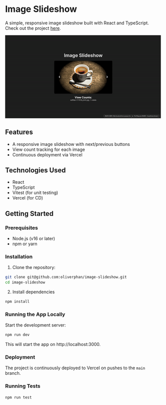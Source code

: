 # Image Slideshow
A simple, responsive image slideshow built with React and TypeScript. Check out the project [here](https://image-slideshow.vercel.app/).

![preview](public/assets/slideshow.gif)

## Features

- A responsive image slideshow with next/previous buttons
- View count tracking for each image
- Continuous deployment via Vercel

## Technologies Used

- React
- TypeScript
- Vitest (for unit testing)
- Vercel (for CD)

## Getting Started

### Prerequisites

- Node.js (v16 or later)
- npm or yarn

### Installation

1. Clone the repository:
  ```bash
  git clone git@github.com:oliverphan/image-slideshow.git
  cd image-slideshow
  ```

2. Install dependencies
  ```bash
  npm install
  ```

### Running the App Locally
Start the development server:
  ```bash
  npm run dev
  ```

This will start the app on http://localhost:3000.

### Deployment
The project is continuously deployed to Vercel on pushes to the `main` branch.

### Running Tests
  `npm run test`